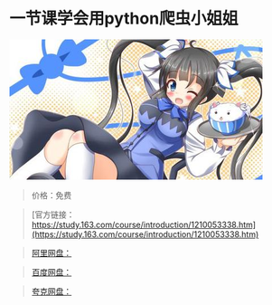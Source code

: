 # 一节课学会用python爬虫小姐姐

![img](../../../assets/study163/free/5abee4376a3f4297b871eed5a34dd61e.jpg)

> 价格：免费

> [官方链接：https://study.163.com/course/introduction/1210053338.htm](https://study.163.com/course/introduction/1210053338.htm)

> [阿里网盘：]()

> [百度网盘：]()

> [夸克网盘：]()

